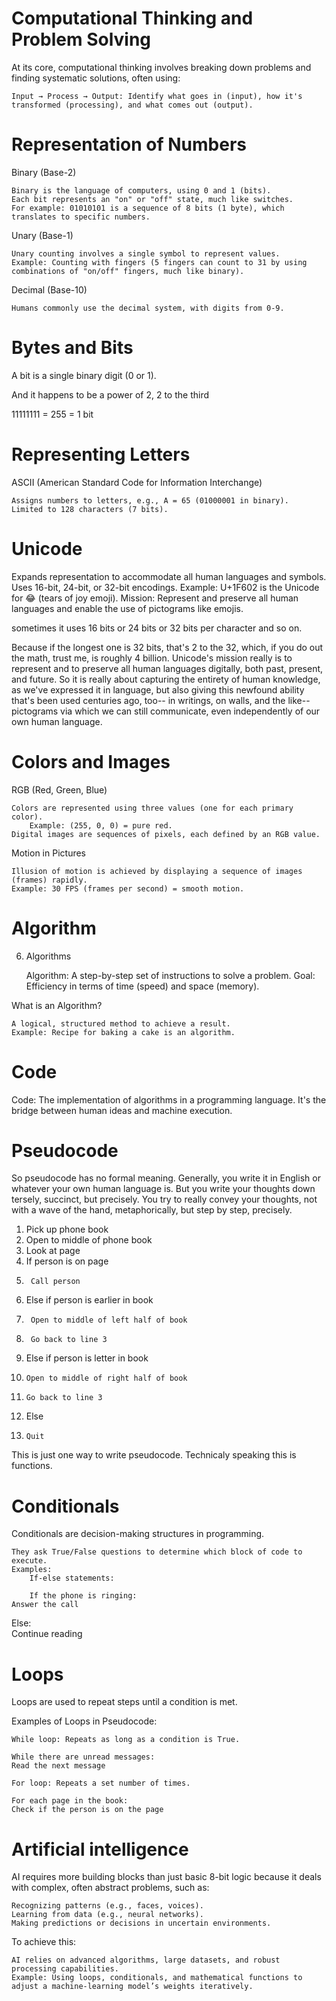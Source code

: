 # Computational Thinking and Problem Solving

At its core, computational thinking involves breaking down problems and finding systematic solutions, often using:

    Input → Process → Output: Identify what goes in (input), how it's transformed (processing), and what comes out (output).

# Representation of Numbers

Binary (Base-2)

    Binary is the language of computers, using 0 and 1 (bits).
    Each bit represents an "on" or "off" state, much like switches.
    For example: 01010101 is a sequence of 8 bits (1 byte), which translates to specific numbers.

Unary (Base-1)

    Unary counting involves a single symbol to represent values.
    Example: Counting with fingers (5 fingers can count to 31 by using combinations of "on/off" fingers, much like binary).

Decimal (Base-10)

    Humans commonly use the decimal system, with digits from 0-9.

# Bytes and Bits

A bit is a single binary digit (0 or 1).

And it happens to be a power of 2, 2 to the third 

11111111 = 255 = 1 bit

# Representing Letters 

ASCII (American Standard Code for Information Interchange)

    Assigns numbers to letters, e.g., A = 65 (01000001 in binary).
    Limited to 128 characters (7 bits).

# Unicode

Expands representation to accommodate all human languages and symbols.
Uses 16-bit, 24-bit, or 32-bit encodings.
Example: U+1F602 is the Unicode for 😂 (tears of joy emoji).
Mission: Represent and preserve all human languages and enable the use of pictograms like emojis.

sometimes it uses 16 bits or 24 bits or 32 bits per character and so on.

Because if the longest one is 32 bits, that's 2 to the 32, which, if you do out the math, trust me, is roughly 4 billion.
Unicode's mission really is to represent and to preserve all human languages digitally, both past, present, and future.
So it is really about capturing the entirety of human knowledge, as we've expressed it in language, but also giving this newfound ability that's been used centuries ago, too-- in writings, on walls, and the like-- pictograms via which we can still communicate, even independently of our own human language.

# Colors and Images

RGB (Red, Green, Blue)

    Colors are represented using three values (one for each primary color).
        Example: (255, 0, 0) = pure red.
    Digital images are sequences of pixels, each defined by an RGB value.

Motion in Pictures

    Illusion of motion is achieved by displaying a sequence of images (frames) rapidly.
    Example: 30 FPS (frames per second) = smooth motion.

# Algorithm

6. Algorithms

    Algorithm: A step-by-step set of instructions to solve a problem.
    Goal: Efficiency in terms of time (speed) and space (memory).

What is an Algorithm?

    A logical, structured method to achieve a result.
    Example: Recipe for baking a cake is an algorithm.

# Code

Code: The implementation of algorithms in a programming language.
It's the bridge between human ideas and machine execution.

# Pseudocode

So pseudocode has no formal meaning. Generally, you write it in English or whatever your own human language is.
But you write your thoughts down tersely, succinct, but precisely. You try to really convey your thoughts, not with a wave of the hand, metaphorically, but step by step, precisely. 

1. Pick up phone book
2. Open to middle of phone book
3. Look at page
4. If person is on page
5.      Call person
6. Else if person is earlier in book
7.      Open to middle of left half of book
8.      Go back to line 3
9. Else if person is letter in book
10.     Open to middle of right half of book
11.     Go back to line 3
12. Else
13.     Quit

This is just one way to write pseudocode.
Technicaly speaking this is functions.

# Conditionals

Conditionals are decision-making structures in programming.

    They ask True/False questions to determine which block of code to execute.
    Examples:
        If-else statements:

        If the phone is ringing:  
    Answer the call  
Else:  
    Continue reading  


# Loops

Loops are used to repeat steps until a condition is met.

Examples of Loops in Pseudocode:

    While loop: Repeats as long as a condition is True.

    While there are unread messages:  
    Read the next message  

    For loop: Repeats a set number of times.

    For each page in the book:  
    Check if the person is on the page  



# Artificial intelligence

AI requires more building blocks than just basic 8-bit logic because it deals with complex, often abstract problems, such as:

    Recognizing patterns (e.g., faces, voices).
    Learning from data (e.g., neural networks).
    Making predictions or decisions in uncertain environments.

To achieve this:

    AI relies on advanced algorithms, large datasets, and robust processing capabilities.
    Example: Using loops, conditionals, and mathematical functions to adjust a machine-learning model’s weights iteratively.
